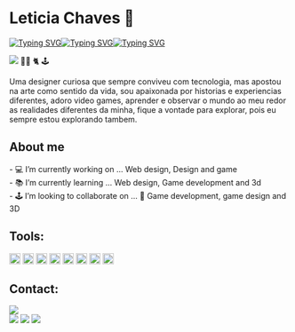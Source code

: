 
<h1>Leticia Chaves 🖖</h1> 


<!--//https://readme-typing-svg.herokuapp.com/demo/  -->
<!--web design  -->
<!--atualizacao -->

[![Typing SVG](https://readme-typing-svg.herokuapp.com?font=ubunto&color=F7314F&Left=true&vCenter=true&width=150&height=100&lines=Web+design+|+&duration=5000s&delay=0.3s)](https://git.io/typing-svg)<!--Game -->[![Typing SVG](https://readme-typing-svg.herokuapp.com?font=ubunto&color=8BDC00&left=true&vCenter=true&width=80&height=100&lines=Game+|+&duration=5000s&delay=0.3s)](https://git.io/typing-svg)<!-- Ui/ux  -->[![Typing SVG](https://readme-typing-svg.herokuapp.com?font=ubunto&color=2890ff&Left=true&vCenter=true&width=150&height=100&lines=UI%2FUX&duration=5000s&delay=0.3s)](https://git.io/typing-svg)


![](https://komarev.com/ghpvc/?username=lepleen&style=flat-square) 👩‍ 💻 🐈 🕹️

Uma designer curiosa  que sempre conviveu com tecnologia, mas apostou na arte como sentido da vida, sou apaixonada por historias e experiencias diferentes, adoro video games, aprender e observar o mundo ao meu redor as realidades diferentes da minha, fique a  vontade para explorar, pois eu sempre estou explorando tambem.


<div>
         <h2>About me</h2>
         <span> - 💻 I’m currently working on ... Web design, Design and game </span><br>
         <span>- 📚 I’m currently learning ... Web design, Game development and 3d</span><br>
        <span> - 🕹️ I’m looking to collaborate on ... 👾 Game development, game design and 3D</span>
</div>



</div>

<div display="inline-block">
         <h2>Tools:</h2>
         <img height="20px" src="https://img.shields.io/badge/Adobe%20after%20affects-CF96FD?style=for-the badge&logo=Adobe%20after%20effects&logoColor=393665" />
         <img  height="20px" src="https://img.shields.io/badge/Adobe%20Illustrator-FF9A00?style=for-the-badge&logo=adobe%20illustrator&logoColor=white"/>
         <img height="20px" src="https://img.shields.io/badge/Adobe%20Photoshop-31A8FF?style=for-the-badge&logo=Adobe%20Photoshop&logoColor=black"/>
         <img  height="20px" src="https://img.shields.io/badge/Adobe%20XD-470137?style=for-the-badge&logo=Adobe%20XD&logoColor=#FF61F6"/>
         <img  height="20px" src="https://img.shields.io/badge/blender-%23F5792A.svg?style=for-the-badge&logo=blender&logoColor=white"/>
         <img  height="20px" src="https://img.shields.io/badge/Figma-F24E1E?style=for-the-badge&logo=figma&logoColor=white"/>
         <img   height="20px" src="https://img.shields.io/badge/gimp-5C5543?style=for-the-badge&logo=gimp&logoColor=white"/>
         <img  height="20px" src="https://img.shields.io/badge/Krita-203759?style=for-the-badge&logo=krita&logoColor=EEF37B"/>
        

         
</div>

<div display="inline">
         <h2>Contact:</h2>
         <address>
       <a href="mailto:leticiachavescs@gmail.com"><img src="https://img.shields.io/badge/Gmail-D14836?style=for-the-badge&logo=gmail&logoColor=white" target="_blank"/></a>
         </address>
         <a href="https://www.behance.net/Lepleen"><img src="https://img.shields.io/badge/-Behance-blue?style=for-the-badge&logo=behance&logoColor=white" target="_blank"/></a>
         <a href="https://www.instagram.com/lepleen/"><img src="https://img.shields.io/badge/Instagram-E4405F?style=for-the-badge&logo=instagram&logoColor=white"/></a>
         <a href="https://www.linkedin.com/in/lepleen/"><img src="https://img.shields.io/badge/LinkedIn-0077B5?style=for-the-badge&logo=linkedin&logoColor=white" target="_blank"/></a>
</div>



